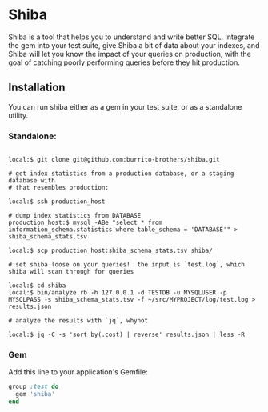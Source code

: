 # Shiba

Shiba is a tool that helps you to understand and write better SQL.  Integrate
the gem into your test suite, give Shiba a bit of data about your indexes, and Shiba
will let you know the impact of your queries on production, with the goal of catching
poorly performing queries before they hit production.

## Installation

You can run shiba either as a gem in your test suite, or as a standalone utility.

### Standalone:

```

local:$ git clone git@github.com:burrito-brothers/shiba.git

# get index statistics from a production database, or a staging database with
# that resembles production:

local:$ ssh production_host

# dump index statistics from DATABASE
production_host:$ mysql -ABe "select * from information_schema.statistics where table_schema = 'DATABASE'" > shiba_schema_stats.tsv

local:$ scp production_host:shiba_schema_stats.tsv shiba/

# set shiba loose on your queries!  the input is `test.log`, which shiba will scan through for queries

local:$ cd shiba
local:$ bin/analyze.rb -h 127.0.0.1 -d TESTDB -u MYSQLUSER -p MYSQLPASS -s shiba_schema_stats.tsv -f ~/src/MYPROJECT/log/test.log > results.json

# analyze the results with `jq`, whynot

local:$ jq -C -s 'sort_by(.cost) | reverse' results.json | less -R

```

### Gem

Add this line to your application's Gemfile:

```ruby
group :test do
  gem 'shiba'
end
```

